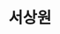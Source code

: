 ---
layout: author
name: sawyer.seo
title: 서상원
image: http://meta-kage.kakaocdn.net/dn/osa/blog/content_images_2016_04_sangwon-profile.png
---